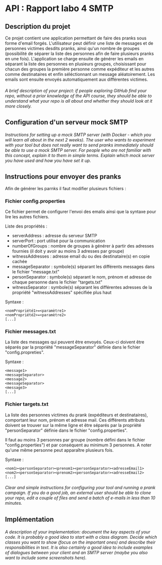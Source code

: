 
# API : Rapport labo 4 SMTP

## Description du projet

Ce projet contient une application permettant de faire des pranks sous forme d'email forgés.
L'utilisateur peut définir une liste de messages et de personnes victimes desdits pranks, ainsi qu'un nombre de groupes (possibilité de séparer la liste des personnes afin de faire plusieurs pranks en une fois).
L'application se charge ensuite de générer les emails en séparant la liste des personnes en plusieurs groupes, choisissant 
pour chacun des groupes la première personne comme expéditeur et les autres comme destinataires et enfin séléctionnant un message aléatoirement.
Les emails sont ensuite envoyés automatiquement aux différentes victimes.

###### A brief description of your project: if people exploring GitHub find your repo, without a prior knowledge of the API course, they should be able to understand what your repo is all about and whether they should look at it more closely.

## Configuration d'un serveur mock SMTP

###### Instructions for setting up a mock SMTP server (with Docker - which you will learn all about in the next 2 weeks). The user who wants to experiment with your tool but does not really want to send pranks immediately should be able to use a mock SMTP server. For people who are not familiar with this concept, explain it to them in simple terms. Explain which mock server you have used and how you have set it up.

## Instructions pour envoyer des pranks

Afin de générer les parnks il faut modifier plusieurs fichiers :

### Fichier config.properties

Ce fichier permet de configurer l'envoi des emalis ainsi que la syntaxe pour lire les autres fichiers.

Liste des propriétés :
- serverAddress : adresse du serveur SMTP
- serverPort : port utilisé pour la communication
- numberOfGroups : nombre de groupes à générer à partir des adresses fournies
(il doit y avoir au moins 3 adresses par groupe)
- witnessAddresses : adresse email du ou des destinataire(s) en copie cachée
- messageSeparator : symbole(s) séparant les différents messages dans le fichier "message.txt"
- personSeparator : symbole(s) séparant le nom, prénom et adresse de chaque personne dans le fichier "targets.txt"
- witnessSeparator : symbole(s) séparant les différentes adresses de la propriété "witnessAddresses" spécifiée plus haut

Syntaxe :
```
<nomPropriété1>=<paramètre1>
<nomPropriété2>=<paramètre2>
[...]
```

### Fichier messages.txt

La liste des messages qui peuvent être envoyés. Ceux-ci doivent être séparés par la propriété "messageSeparator" définie dans le fichier "config.propreties".

Syntaxe :
```
<message1>
<messageSeparator>
<message2>
<messageSeparator>
<message3>
[...]
```

### Fichier targets.txt

La liste des personnes victimes du prank (expéditeurs et destinataires), comportant leur nom, prénom et adresse mail.
Ces différents attributs doivent se trouver sur la même ligne et être séparés par la propriété "personSeparator" définie dans le fichier "config.properties".

Il faut au moins 3 personnes par groupe (nombre défini dans le fichier "config.properties") et par conséquent au minimum 3 personnes.
A noter qu'une même personne peut apparaître plusieurs fois. 

Syntaxe :
```
<nom1><personSeparator><prenom1><personSeparator><adresseEmail1>
<nom2><personSeparator><prenom2><personSeparator><adresseEmail2>
[...]
```

###### Clear and simple instructions for configuring your tool and running a prank campaign. If you do a good job, an external user should be able to clone your repo, edit a couple of files and send a batch of e-mails in less than 10 minutes.

## Implémentation

###### A description of your implementation: document the key aspects of your code. It is probably a good idea to start with a class diagram. Decide which classes you want to show (focus on the important ones) and describe their responsibilities in text. It is also certainly a good idea to include examples of dialogues between your client and an SMTP server (maybe you also want to include some screenshots here).
